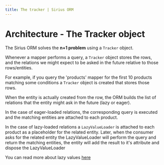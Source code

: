 ```yaml
---
title: The tracker | Sirius ORM
---
```


# Architecture - The Tracker object

The Sirius ORM solves the **n+1 problem** using a `Tracker` object. 

Whenever a mapper performs a query, a `Tracker` object stores the rows, 
and the relations we might expect to be asked in the future relative to those rows/entities.

For example, if you query the 'products' mapper for the first 10 products matching some conditions a `Tracker` object is created that stores those rows.

When the entity is actually created from the row, the ORM builds the list of relations that
the entity might ask in the future (lazy or eager). 

In the case of eager-loaded relations, the corresponding query is executed and the matching entities are attached to each product.

In the case of lazy-loaded relations a `LazyValueLoader` is attached to each product as a placeholder for the related entity. 
Later, when the consumer asks for the related entity the LazyValueLoader will perform the query and return the matching entities, the entity will
add the result to it's attribute and dispose the LazyValueLoader

You can read more about lazy values [here](the_lazy_values.md)
